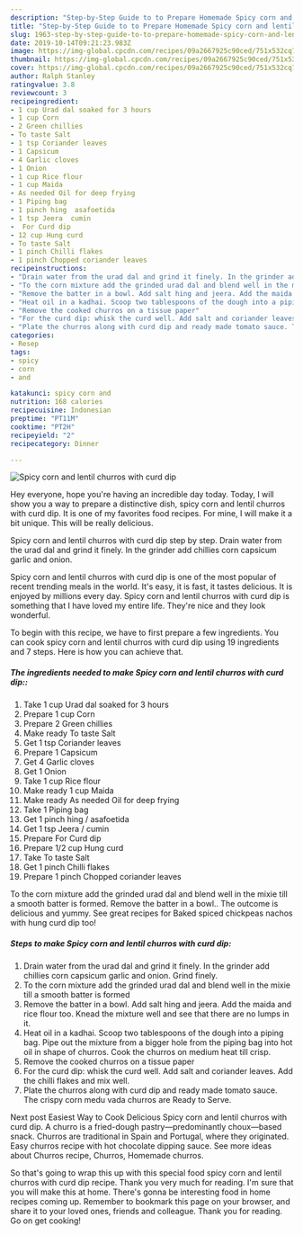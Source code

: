 ```yaml
---
description: "Step-by-Step Guide to to Prepare Homemade Spicy corn and lentil churros with curd dip"
title: "Step-by-Step Guide to to Prepare Homemade Spicy corn and lentil churros with curd dip"
slug: 1963-step-by-step-guide-to-to-prepare-homemade-spicy-corn-and-lentil-churros-with-curd-dip
date: 2019-10-14T09:21:23.983Z
image: https://img-global.cpcdn.com/recipes/09a2667925c90ced/751x532cq70/spicy-corn-and-lentil-churros-with-curd-dip-recipe-main-photo.jpg
thumbnail: https://img-global.cpcdn.com/recipes/09a2667925c90ced/751x532cq70/spicy-corn-and-lentil-churros-with-curd-dip-recipe-main-photo.jpg
cover: https://img-global.cpcdn.com/recipes/09a2667925c90ced/751x532cq70/spicy-corn-and-lentil-churros-with-curd-dip-recipe-main-photo.jpg
author: Ralph Stanley
ratingvalue: 3.8
reviewcount: 3
recipeingredient:
- 1 cup Urad dal soaked for 3 hours
- 1 cup Corn
- 2 Green chillies
- To taste Salt
- 1 tsp Coriander leaves
- 1 Capsicum
- 4 Garlic cloves
- 1 Onion
- 1 cup Rice flour
- 1 cup Maida
- As needed Oil for deep frying
- 1 Piping bag
- 1 pinch hing  asafoetida
- 1 tsp Jeera  cumin
-  For Curd dip
- 12 cup Hung curd
- To taste Salt
- 1 pinch Chilli flakes
- 1 pinch Chopped coriander leaves
recipeinstructions:
- "Drain water from the urad dal and grind it finely. In the grinder add chillies corn capsicum garlic and onion. Grind finely."
- "To the corn mixture add the grinded urad dal and blend well in the mixie till a smooth batter is formed"
- "Remove the batter in a bowl. Add salt hing and jeera. Add the maida and rice flour too. Knead the mixture well and see that there are no lumps in it."
- "Heat oil in a kadhai. Scoop two tablespoons of the dough into a piping bag. Pipe out the mixture from a bigger hole from the piping bag into hot oil in shape of churros. Cook the churros on medium heat till crisp."
- "Remove the cooked churros on a tissue paper"
- "For the curd dip: whisk the curd well. Add salt and coriander leaves. Add the chilli flakes and mix well."
- "Plate the churros along with curd dip and ready made tomato sauce. The crispy corn medu vada churros are Ready to Serve."
categories:
- Resep
tags:
- spicy
- corn
- and

katakunci: spicy corn and
nutrition: 168 calories
recipecuisine: Indonesian
preptime: "PT11M"
cooktime: "PT2H"
recipeyield: "2"
recipecategory: Dinner

---
```



![Spicy corn and lentil churros with curd dip](https://img-global.cpcdn.com/recipes/09a2667925c90ced/751x532cq70/spicy-corn-and-lentil-churros-with-curd-dip-recipe-main-photo.jpg)

Hey everyone, hope you're having an incredible day today. Today, I will show you a way to prepare a distinctive dish, spicy corn and lentil churros with curd dip. It is one of my favorites food recipes. For mine, I will make it a bit unique. This will be really delicious.

Spicy corn and lentil churros with curd dip step by step. Drain water from the urad dal and grind it finely. In the grinder add chillies corn capsicum garlic and onion.

Spicy corn and lentil churros with curd dip is one of the most popular of recent trending meals in the world. It's easy, it is fast, it tastes delicious. It is enjoyed by millions every day. Spicy corn and lentil churros with curd dip is something that I have loved my entire life. They're nice and they look wonderful.


To begin with this recipe, we have to first prepare a few ingredients. You can cook spicy corn and lentil churros with curd dip using 19 ingredients and 7 steps. Here is how you can achieve that.

##### The ingredients needed to make Spicy corn and lentil churros with curd dip::

1. Take 1 cup Urad dal soaked for 3 hours
1. Prepare 1 cup Corn
1. Prepare 2 Green chillies
1. Make ready To taste Salt
1. Get 1 tsp Coriander leaves
1. Prepare 1 Capsicum
1. Get 4 Garlic cloves
1. Get 1 Onion
1. Take 1 cup Rice flour
1. Make ready 1 cup Maida
1. Make ready As needed Oil for deep frying
1. Take 1 Piping bag
1. Get 1 pinch hing / asafoetida
1. Get 1 tsp Jeera / cumin
1. Prepare  For Curd dip
1. Prepare 1/2 cup Hung curd
1. Take To taste Salt
1. Get 1 pinch Chilli flakes
1. Prepare 1 pinch Chopped coriander leaves


To the corn mixture add the grinded urad dal and blend well in the mixie till a smooth batter is formed. Remove the batter in a bowl.. The outcome is delicious and yummy. See great recipes for Baked spiced chickpeas nachos with hung curd dip too! 

##### Steps to make Spicy corn and lentil churros with curd dip:

1. Drain water from the urad dal and grind it finely. In the grinder add chillies corn capsicum garlic and onion. Grind finely.
1. To the corn mixture add the grinded urad dal and blend well in the mixie till a smooth batter is formed
1. Remove the batter in a bowl. Add salt hing and jeera. Add the maida and rice flour too. Knead the mixture well and see that there are no lumps in it.
1. Heat oil in a kadhai. Scoop two tablespoons of the dough into a piping bag. Pipe out the mixture from a bigger hole from the piping bag into hot oil in shape of churros. Cook the churros on medium heat till crisp.
1. Remove the cooked churros on a tissue paper
1. For the curd dip: whisk the curd well. Add salt and coriander leaves. Add the chilli flakes and mix well.
1. Plate the churros along with curd dip and ready made tomato sauce. The crispy corn medu vada churros are Ready to Serve.


Next post Easiest Way to Cook Delicious Spicy corn and lentil churros with curd dip. A churro is a fried-dough pastry—predominantly choux—based snack. Churros are traditional in Spain and Portugal, where they originated. Easy churros recipe with hot chocolate dipping sauce. See more ideas about Churros recipe, Churros, Homemade churros. 

So that's going to wrap this up with this special food spicy corn and lentil churros with curd dip recipe. Thank you very much for reading. I'm sure that you will make this at home. There's gonna be interesting food in home recipes coming up. Remember to bookmark this page on your browser, and share it to your loved ones, friends and colleague. Thank you for reading. Go on get cooking!
